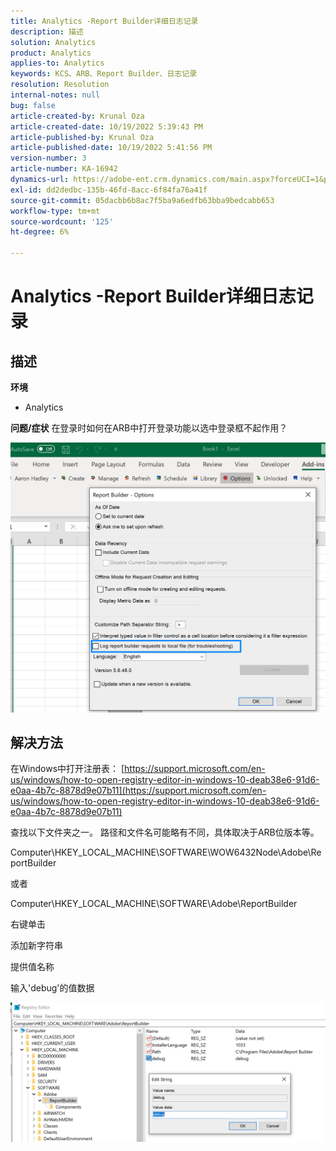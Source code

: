 ```yaml
---
title: Analytics -Report Builder详细日志记录
description: 描述
solution: Analytics
product: Analytics
applies-to: Analytics
keywords: KCS、ARB、Report Builder、日志记录
resolution: Resolution
internal-notes: null
bug: false
article-created-by: Krunal Oza
article-created-date: 10/19/2022 5:39:43 PM
article-published-by: Krunal Oza
article-published-date: 10/19/2022 5:41:56 PM
version-number: 3
article-number: KA-16942
dynamics-url: https://adobe-ent.crm.dynamics.com/main.aspx?forceUCI=1&pagetype=entityrecord&etn=knowledgearticle&id=591c0901-d54f-ed11-bba2-00224808679b
exl-id: dd2dedbc-135b-46fd-8acc-6f84fa76a41f
source-git-commit: 05dacbb6b8ac7f5ba9a6edfb63bba9bedcabb653
workflow-type: tm+mt
source-wordcount: '125'
ht-degree: 6%

---
```


# Analytics -Report Builder详细日志记录

## 描述

<b>环境</b>
- Analytics



<b>问题/症状</b>
在登录时如何在ARB中打开登录功能以选中登录框不起作用？



![](assets/___5b1c0901-d54f-ed11-bba2-00224808679b___.png)


## 解决方法




在Windows中打开注册表： [https://support.microsoft.com/en-us/windows/how-to-open-registry-editor-in-windows-10-deab38e6-91d6-e0aa-4b7c-8878d9e07b11](https://support.microsoft.com/en-us/windows/how-to-open-registry-editor-in-windows-10-deab38e6-91d6-e0aa-4b7c-8878d9e07b11)

查找以下文件夹之一。 路径和文件名可能略有不同，具体取决于ARB位版本等。

Computer\HKEY_LOCAL_MACHINE\SOFTWARE\WOW6432Node\Adobe\ReportBuilder

或者

Computer\HKEY_LOCAL_MACHINE\SOFTWARE\Adobe\ReportBuilder

右键单击

添加新字符串

提供值名称

输入&#39;debug&#39;的值数据

![](assets/066ee289-0b9e-eb11-b1ac-000d3a3684a8.png)
